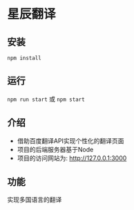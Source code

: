 # 星辰翻译

## 安装

`npm install`

## 运行

`npm run start` 或 `npm start`

## 介绍

* 借助百度翻译API实现个性化的翻译页面
* 项目的后端服务器基于Node
* 项目的访问网站为: http://127.0.0.1:3000

## 功能

实现多国语言的翻译